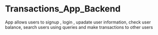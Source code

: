 # Transactions_App_Backend
App allows users to signup , login , upadate user information, check user balance, search users using queries and make transactions to other users
